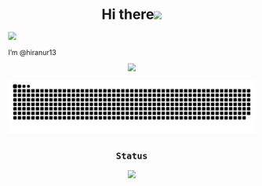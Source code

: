 <h1 align="center"><b>Hi there</b><img src="https://media.giphy.com/media/hvRJCLFzcasrR4ia7z/giphy.gif" width="35"></h1>
<img src="https://user-images.githubusercontent.com/73097560/115834477-dbab4500-a447-11eb-908a-139a6edaec5c.gif"><br>


I’m @hiranur13
<p align="center">
  <img src="https://github-profile-trophy.vercel.app/?username=Rez4-3yz&theme=juicyfresh" /><a>
</p>

    
<div align="center">

 ![Nothing](https://github.com/Platane/snk/raw/output/github-contribution-grid-snake.svg)
## ```Status```
  <p align="center"><a href="https://github.com/hiranur13"><img src="https://github-readme-stats.vercel.app/api?username=hiranur13&show_icons=true&theme=radical"></a></p>
